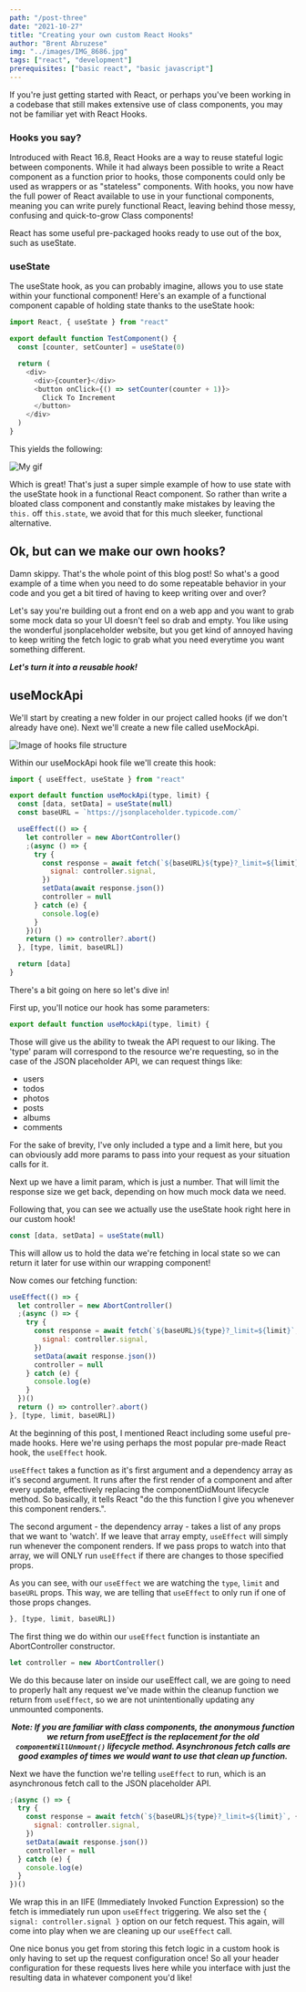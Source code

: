 ```yaml
---
path: "/post-three"
date: "2021-10-27"
title: "Creating your own custom React Hooks"
author: "Brent Abruzese"
img: "../images/IMG_8686.jpg"
tags: ["react", "development"]
prerequisites: ["basic react", "basic javascript"]
---
```


If you're just getting started with React, or perhaps you've been working in a codebase that still makes extensive use of class components, you may not be familiar yet with React Hooks.

<h3>Hooks you say?</h3>

Introduced with React 16.8, React Hooks are a way to reuse stateful logic between components. While it had always been possible to write a React component as a function prior to hooks, those components could only be used as wrappers or as "stateless" components. With hooks, you now have the full power of React available to use in your functional components, meaning you can write purely functional React, leaving behind those messy, confusing and quick-to-grow Class components!

React has some useful pre-packaged hooks ready to use out of the box, such as useState.

<h3>useState</h3>

The useState hook, as you can probably imagine, allows you to use state within your functional component! Here's an example of a functional component capable of holding state thanks to the useState hook:

```js
import React, { useState } from "react"

export default function TestComponent() {
  const [counter, setCounter] = useState(0)

  return (
    <div>
      <div>{counter}</div>
      <button onClick={() => setCounter(counter + 1)}>
        Click To Increment
      </button>
    </div>
  )
}
```

This yields the following:

![My gif](state_increment.gif)

Which is great! That's just a super simple example of how to use state with the useState hook in a functional React component. So rather than write a bloated class component and constantly make mistakes by leaving the `this.` off `this.state`, we avoid that for this much sleeker, functional alternative.

<h2>Ok, but can we make our own hooks?</h2>

Damn skippy. That's the whole point of this blog post! So what's a good example of a time when you need to do some repeatable behavior in your code and you get a bit tired of having to keep writing over and over?

Let's say you're building out a front end on a web app and you want to grab some mock data so your UI doesn't feel so drab and empty. You like using the wonderful jsonplaceholder website, but you get kind of annoyed having to keep writing the fetch logic to grab what you need everytime you want something different.

**_Let's turn it into a reusable hook!_**

<h2>useMockApi</h2>

We'll start by creating a new folder in our project called hooks (if we don't already have one). Next we'll create a new file called useMockApi.

![Image of hooks file structure](./file_struct_img.png)

Within our useMockApi hook file we'll create this hook:

```js
import { useEffect, useState } from "react"

export default function useMockApi(type, limit) {
  const [data, setData] = useState(null)
  const baseURL = `https://jsonplaceholder.typicode.com/`

  useEffect(() => {
    let controller = new AbortController()
    ;(async () => {
      try {
        const response = await fetch(`${baseURL}${type}?_limit=${limit}`, {
          signal: controller.signal,
        })
        setData(await response.json())
        controller = null
      } catch (e) {
        console.log(e)
      }
    })()
    return () => controller?.abort()
  }, [type, limit, baseURL])

  return [data]
}
```

There's a bit going on here so let's dive in!

First up, you'll notice our hook has some parameters:

```js
export default function useMockApi(type, limit) {
```

Those will give us the ability to tweak the API request to our liking.
The 'type' param will correspond to the resource we're requesting, so in the case of the JSON placeholder API, we can request things like:

<ul>
<li>
  users
</li>
<li>
  todos
</li>
<li>
  photos
</li>
<li>
  posts
</li>
<li>
  albums
</li>
<li>
  comments
</li>
</ul>

For the sake of brevity, I've only included a type and a limit here, but you can obviously add more params to pass into your request as your situation calls for it.

Next up we have a limit param, which is just a number. That will limit the response size we get back, depending on how much mock data we need.

Following that, you can see we actually use the useState hook right here in our custom hook!

```js
const [data, setData] = useState(null)
```

This will allow us to hold the data we're fetching in local state so we can return it later for use within our wrapping component!

Now comes our fetching function:

```js
useEffect(() => {
  let controller = new AbortController()
  ;(async () => {
    try {
      const response = await fetch(`${baseURL}${type}?_limit=${limit}`, {
        signal: controller.signal,
      })
      setData(await response.json())
      controller = null
    } catch (e) {
      console.log(e)
    }
  })()
  return () => controller?.abort()
}, [type, limit, baseURL])
```

At the beginning of this post, I mentioned React including some useful pre-made hooks. Here we're using perhaps the most popular pre-made React hook, the `useEffect` hook.

`useEffect` takes a function as it's first argument and a dependency array as it's second argument. It runs after the first render of a component and after every update, effectively replacing the componentDidMount lifecycle method. So basically, it tells React "do the this function I give you whenever this component renders.".

The second argument - the dependency array - takes a list of any props that we want to 'watch'. If we leave that array empty, `useEffect` will simply run whenever the component renders. If we pass props to watch into that array, we will ONLY run `useEffect` if there are changes to those specified props.

As you can see, with our `useEffect` we are watching the `type`, `limit` and `baseURL` props. This way, we are telling that `useEffect` to only run if one of those props changes.

```js
}, [type, limit, baseURL])
```

The first thing we do within our `useEffect` function is instantiate an AbortController constructor.

```js
let controller = new AbortController()
```

We do this because later on inside our useEffect call, we are going to need to properly halt any request we've made within the cleanup function we return from `useEffect`, so we are not unintentionally updating any unmounted components.

<i><b><center>Note: If you are familiar with class components, the anonymous function we return from useEffect is the replacement for the old `componentWillUnmount()` lifecycle method. Asynchronous fetch calls are good examples of times we would want to use that clean up function.</center></b></i>

Next we have the function we're telling `useEffect` to run, which is an asynchronous fetch call to the JSON placeholder API.

```js
;(async () => {
  try {
    const response = await fetch(`${baseURL}${type}?_limit=${limit}`, {
      signal: controller.signal,
    })
    setData(await response.json())
    controller = null
  } catch (e) {
    console.log(e)
  }
})()
```

We wrap this in an IIFE (Immediately Invoked Function Expression) so the fetch is immediately run upon `useEffect` triggering. We also set the `{ signal: controller.signal }` option on our fetch request. This again, will come into play when we are cleaning up our `useEffect` call.

One nice bonus you get from storing this fetch logic in a custom hook is only having to set up the request configuration once! So all your header configuration for these requests lives here while you interface with just the resulting data in whatever component you'd like!
